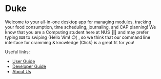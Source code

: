 # Duke

Welcome to your all-in-one desktop app for managing modules, tracking your food consumption, time scheduling, journaling, and CAP planning!
We know that you are a Computing student here at NUS 👨‍🎓 and may prefer typing ⌨ to swiping (Hello Vim! 😉)
, so we think that our command line interface for cramming & knowledge (Click) is a great fit for you!

Useful links:

* [User Guide](UserGuide.md)
* [Developer Guide](DeveloperGuide.md)
* [About Us](AboutUs.md)
